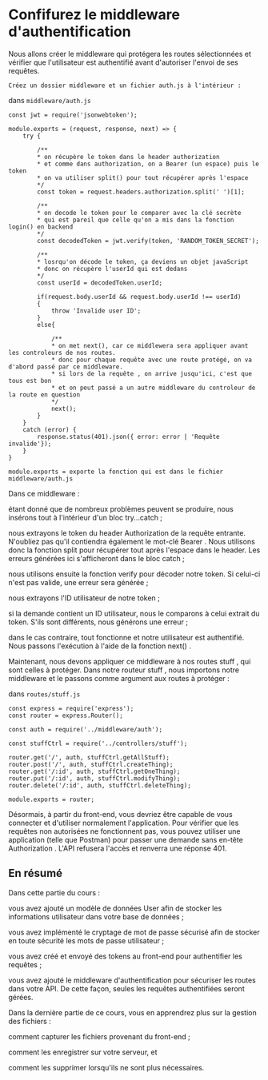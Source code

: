 # Confifurez le middleware d'authentification

Nous allons créer le middleware qui protégera les routes sélectionnées 
et vérifier que l'utilisateur est authentifié avant d'autoriser l'envoi de ses requêtes.

`Créez un dossier middleware et un fichier auth.js à l'intérieur :`

dans `middleware/auth.js`


    const jwt = require('jsonwebtoken');

    module.exports = (request, response, next) => {
        try {

            /**
            * on récupère le token dans le header authorization
            * et comme dans authorization, on a Bearer (un espace) puis le token
            * on va utiliser split() pour tout récupérer après l'espace
            */
            const token = request.headers.authorization.split(' ')[1];

            /**
            * on decode le token pour le comparer avec la clé secrète
            * qui est pareil que celle qu'on a mis dans la fonction login() en backend
            */
            const decodedToken = jwt.verify(token, 'RANDOM_TOKEN_SECRET');

            /**
            * losrqu'on décode le token, ça deviens un objet javaScript
            * donc on récupère l'userId qui est dedans
            */
            const userId = decodedToken.userId;

            if(request.body.userId && request.body.userId !== userId)
            {
                throw 'Invalide user ID';
            }
            else{

                /**
                * on met next(), car ce middlewera sera appliquer avant les controleurs de nos routes.
                * donc pour chaque requête avec une route protégé, on va d'abord passé par ce middleware.
                * si lors de la requête , on arrive jusqu'ici, c'est que tous est bon 
                * et on peut passé a un autre middleware du controleur de la route en question
                */
                next();
            }
        }
        catch (error) {
            response.status(401).json({ error: error | 'Requête invalide'});
        }
    }



`module.exports = exporte la fonction qui est dans le fichier middleware/auth.js`

Dans ce middleware :

étant donné que de nombreux problèmes peuvent se produire, nous insérons tout à l'intérieur d'un bloc try...catch ;

nous extrayons le token du header Authorization de la requête entrante. N'oubliez pas qu'il contiendra également le mot-clé Bearer . 
Nous utilisons donc la fonction split pour récupérer tout après l'espace dans le header. 
Les erreurs générées ici s'afficheront dans le bloc catch ;

nous utilisons ensuite la fonction verify pour décoder notre token. 
Si celui-ci n'est pas valide, une erreur sera générée ;

nous extrayons l'ID utilisateur de notre token ;

si la demande contient un ID utilisateur, nous le comparons à celui extrait du token. 
S'ils sont différents, nous générons une erreur ;

dans le cas contraire, tout fonctionne et notre utilisateur est authentifié. 
Nous passons l'exécution à l'aide de la fonction next() .



Maintenant, nous devons appliquer ce middleware à nos routes stuff , qui sont celles à protéger. 
Dans notre routeur stuff , nous importons notre middleware et le passons comme argument aux routes à protéger :

dans `routes/stuff.js`

    const express = require('express');
    const router = express.Router();

    const auth = require('../middleware/auth');

    const stuffCtrl = require('../controllers/stuff');

    router.get('/', auth, stuffCtrl.getAllStuff);
    router.post('/', auth, stuffCtrl.createThing);
    router.get('/:id', auth, stuffCtrl.getOneThing);
    router.put('/:id', auth, stuffCtrl.modifyThing);
    router.delete('/:id', auth, stuffCtrl.deleteThing);

    module.exports = router;


Désormais, à partir du front-end, vous devriez être capable de vous connecter et d'utiliser normalement l'application. 
Pour vérifier que les requêtes non autorisées ne fonctionnent pas, 
vous pouvez utiliser une application (telle que Postman) pour passer une demande sans en-tête Authorization . 
L'API refusera l'accès et renverra une réponse 401.


## En résumé


Dans cette partie du cours :

vous avez ajouté un modèle de données User afin de stocker les informations utilisateur dans votre base de données ;

vous avez implémenté le cryptage de mot de passe sécurisé afin de stocker en toute sécurité les mots de passe utilisateur ;

vous avez créé et envoyé des tokens au front-end pour authentifier les requêtes ;

vous avez ajouté le middleware d'authentification pour sécuriser les routes dans votre API. 
De cette façon, seules les requêtes authentifiées seront gérées.


Dans la dernière partie de ce cours, vous en apprendrez plus sur la gestion des fichiers :

comment capturer les fichiers provenant du front-end ;

comment les enregistrer sur votre serveur, et

comment les supprimer lorsqu'ils ne sont plus nécessaires.